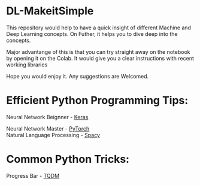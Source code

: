 # DL-MakeitSimple

This repository would help to have a quick insight of different Machine and Deep Learning concepts. 
On Futher, it helps you to dive deep into the concepts.

Major advantange of this is that you can try straight away on the notebook by opening it on the Colab. It would give you a clear instructions with recent working libraries

Hope you would enjoy it.
Any suggestions are Welcomed.


# Efficient Python Programming Tips:

Neural Network Beignner -  [Keras](https://keras.io/)

Neural Network Master   -  [PyTorch](https://pytorch.org/) </br> Natural Language Processing - [Spacy](https://spacy.io/)

# Common Python Tricks:

Progress Bar   -  [TQDM](https://github.com/tqdm/tqdm)


